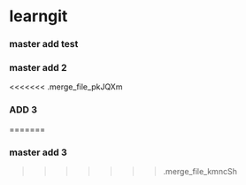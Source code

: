 # learngit
### master add test
### master add 2
<<<<<<< .merge_file_pkJQXm
### ADD 3
=======
### master add 3
>>>>>>> .merge_file_kmncSh
